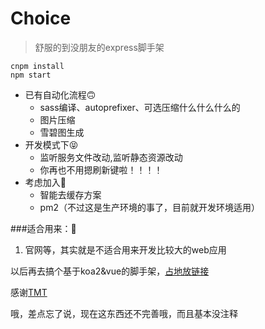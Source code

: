 # Choice

> 舒服的到没朋友的express脚手架 

```
cnpm install
npm start
```


+ 已有自动化流程🙃
  + sass编译、autoprefixer、可选压缩什么什么什么的
  + 图片压缩
  + 雪碧图生成
+ 开发模式下😝
  + 监听服务文件改动,监听静态资源改动
  + 你再也不用摁刷新键啦！！！！
+ 考虑加入🤔
  + 智能去缓存方案
  + pm2（不过这是生产环境的事了，目前就开发环境适用）


###适合用来：😬
1. 官网等，其实就是不适合用来开发比较大的web应用

以后再去搞个基于koa2&vue的脚手架，[占地放链接](#)

  
感谢[TMT](https://github.com/weixin/tmt-workflow)

哦，差点忘了说，现在这东西还不完善哦，而且基本没注释

